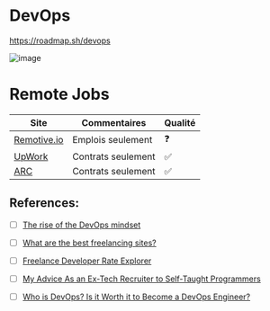 



# DevOps

https://roadmap.sh/devops

![image](https://roadmap.sh/roadmaps/devops.png)


# Remote Jobs




| Site                               | Commentaires                              | Qualité               |
|------------------------------------|-------------------------------------------|-----------------------|
| [Remotive.io](https://remotive.io) | Emplois seulement                         | :question:            |
| [UpWork](https://upwork.com)       | Contrats seulement                        | :white_check_mark:    |
| [ARC](https://arc.dev)             | Contrats seulement                        | :white_check_mark:    |

## References:

- [ ] [The rise of the DevOps mindset](https://stackoverflow.blog/2020/06/10/the-rise-of-the-devops-mindset/)
- [ ] [What are the best freelancing sites?](https://www.quora.com/What-are-the-best-freelancing-sites)
- [ ] [Freelance Developer Rate Explorer](https://www.codementor.io/freelance-rates)
- [ ] [My Advice As an Ex-Tech Recruiter to Self-Taught Programmers](https://hackernoon.com/heres-my-advice-as-a-ex-tech-recruiter-to-a-self-taught-programmers-0c4t3azq)
- [ ] [Who is DevOps? Is it Worth it to Become a DevOps Engineer?](https://spacelift.io/blog/who-is-devops-engineer)




